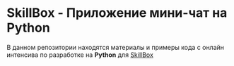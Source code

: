 # SkillBox - Приложение мини-чат на Python

В данном репозитории находятся материалы и примеры кода с онлайн интенсива по разработке на **Python** для [SkillBox](https://skillbox.ru)
